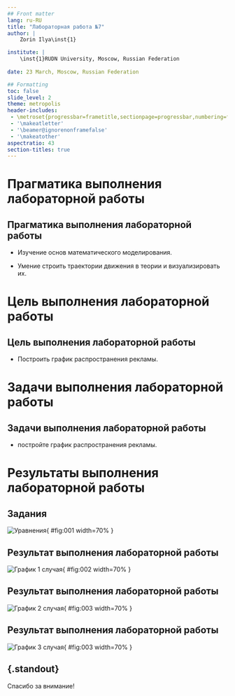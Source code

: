 ```yaml
---
## Front matter
lang: ru-RU
title: "Лабораторная работа №7"
author: |
	Zorin Ilya\inst{1}

institute: |
	\inst{1}RUDN University, Moscow, Russian Federation
	
date: 23 March, Moscow, Russian Federation

## Formatting
toc: false
slide_level: 2
theme: metropolis
header-includes: 
 - \metroset{progressbar=frametitle,sectionpage=progressbar,numbering=fraction}
 - '\makeatletter'
 - '\beamer@ignorenonframefalse'
 - '\makeatother'
aspectratio: 43
section-titles: true
---
```


# Прагматика выполнения лабораторной работы 

## Прагматика выполнения лабораторной работы 

- Изучение основ математического моделирования.

- Умение строить траектории движения в теории и визуализировать их.

# Цель выполнения лабораторной работы

## Цель выполнения лабораторной работы

- Построить график распространения рекламы.

# Задачи выполнения лабораторной работы

## Задачи выполнения лабораторной работы

- постройте график распространения рекламы. 

# Результаты выполнения лабораторной работы

## Задания

![Уравнения](image/1.png){ #fig:001 width=70% }

## Результат выполнения лабораторной работы

![График 1 случая](image/2.png){ #fig:002 width=70% }

## Результат выполнения лабораторной работы

![График 2 случая](image/3.png){ #fig:003 width=70% }

## Результат выполнения лабораторной работы

![График 3 случая](image/3.png){ #fig:003 width=70% }

## {.standout}

Спасибо за внимание!